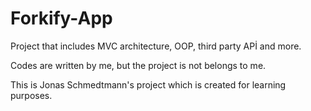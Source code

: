 # Forkify-App

Project that includes MVC architecture, OOP, third party APİ and more.

Codes are written by me, but the project is not belongs to me.

This is Jonas Schmedtmann's project which is created for learning purposes.

